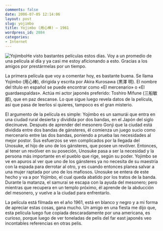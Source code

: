 ```yaml
---
comments: false
date: 2006-07-05 12:14:06
layout: post
slug: yojimbo
title: Yojimbo (用心棒) — 1961
wordpress_id: 2884
categories:
- Internet
---
```


![Yojimbo](/images/yojimbo.jpg)He visto bastantes películas estos días. Voy a un promedio de una película al día y ya casi me estoy aficionando a esto. Gracias a los amigos por prestármelas por un tiempo.





La primera película que voy a comentar hoy, es bastante buena. Se llama Yojimbo (用心棒), dirigida y escrita por Akira Kurosawa (黒澤 明). El nombre del título en español se puede encontrar como «El mercenario» o «El guardaespaldas». Actúa mi actor japonés preferido: Toshiro Mifune (三船敏郎), que en paz descanse. Lo que sigue luego revela datos de la película, así que pasa de leerlos si quieres, tampoco es el gran misterio.





El argumento de la película es simple: Yojimbo es un samurái que entra en una ciudad rural desierta y dividida por dos bandas,  en el Japón del siglo diecinueve. Después de aprender del mesonero Gonji que la ciudad está dividida entre dos bandas de gánsteres, él comienza un juego sucio como mercenario entre las dos bandas, poniendo a prueba las necesidades al mejor postor. Sus esfuerzos se ven complicados por la llegada del Unosuke, el hijo de uno de los gánsteres, que posee un revólver. Entonces, al tener un revólver en su poseción, Unosuke pasa a ser la necesidad y la persona más importante en el pueblo que rige, según su poder. Yojimbo se ve en apuros al ver que uno de los gánsteres ya no necesita de su maestría con la espada para derrotar al otro, y es cuando entonces planea salvar a una mujer raptada por uno de los mafiosos. Unosuke se entera de este hecho y va a por Yojimbo, el cual queda abatido por los tratos de la banda. Durante la matanza, el samurai se escapa con la ayuda del mesonero; pero mientras que recupera en un templo próximo, él aprende de la abducción del mesonero, y vuelve a la ciudad para enfrentarlo.





La película está filmada en el año 1961, está en blanco y negro y a mi forma de apreciar estas cosas, gana mucho. Un amigo en una fiesta me dijo que, esta película luego fue copiada descaradamente por una americana, es curioso, porque luego de ver toneladas de pelis del far east japonés veo incontables referencias en otras pelis.

